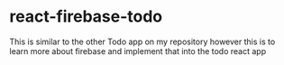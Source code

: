 # react-firebase-todo
This is similar to the other Todo app on my repository however this is to learn more about firebase and implement that into the todo react app
